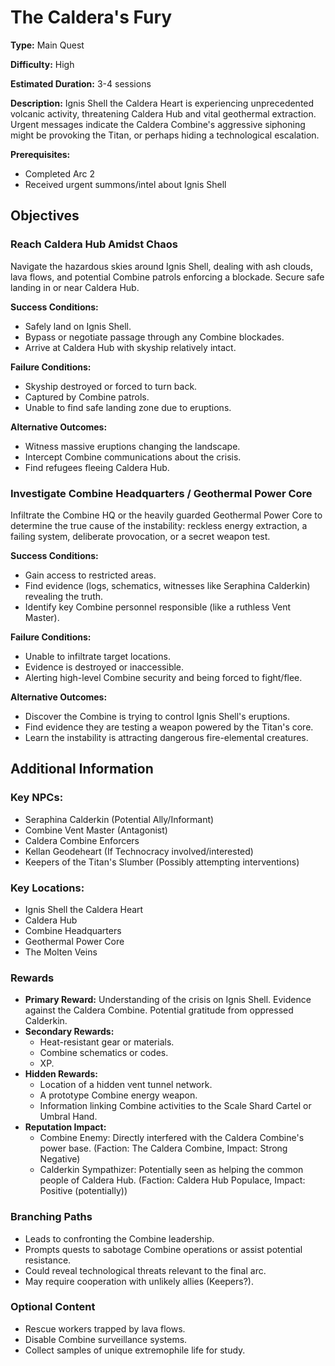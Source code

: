 
# The Caldera's Fury

**Type:** Main Quest

**Difficulty:** High

**Estimated Duration:** 3-4 sessions

**Description:** Ignis Shell the Caldera Heart is experiencing unprecedented volcanic activity, threatening Caldera Hub and vital geothermal extraction. Urgent messages indicate the Caldera Combine's aggressive siphoning might be provoking the Titan, or perhaps hiding a technological escalation.

**Prerequisites:**
- Completed Arc 2
- Received urgent summons/intel about Ignis Shell

## Objectives

### Reach Caldera Hub Amidst Chaos

Navigate the hazardous skies around Ignis Shell, dealing with ash clouds, lava flows, and potential Combine patrols enforcing a blockade. Secure safe landing in or near Caldera Hub.

**Success Conditions:**
- Safely land on Ignis Shell.
- Bypass or negotiate passage through any Combine blockades.
- Arrive at Caldera Hub with skyship relatively intact.

**Failure Conditions:**
- Skyship destroyed or forced to turn back.
- Captured by Combine patrols.
- Unable to find safe landing zone due to eruptions.

**Alternative Outcomes:**
- Witness massive eruptions changing the landscape.
- Intercept Combine communications about the crisis.
- Find refugees fleeing Caldera Hub.

### Investigate Combine Headquarters / Geothermal Power Core

Infiltrate the Combine HQ or the heavily guarded Geothermal Power Core to determine the true cause of the instability: reckless energy extraction, a failing system, deliberate provocation, or a secret weapon test.

**Success Conditions:**
- Gain access to restricted areas.
- Find evidence (logs, schematics, witnesses like Seraphina Calderkin) revealing the truth.
- Identify key Combine personnel responsible (like a ruthless Vent Master).

**Failure Conditions:**
- Unable to infiltrate target locations.
- Evidence is destroyed or inaccessible.
- Alerting high-level Combine security and being forced to fight/flee.

**Alternative Outcomes:**
- Discover the Combine is trying to control Ignis Shell's eruptions.
- Find evidence they are testing a weapon powered by the Titan's core.
- Learn the instability is attracting dangerous fire-elemental creatures.

## Additional Information

### Key NPCs:
- Seraphina Calderkin (Potential Ally/Informant)
- Combine Vent Master (Antagonist)
- Caldera Combine Enforcers
- Kellan Geodeheart (If Technocracy involved/interested)
- Keepers of the Titan's Slumber (Possibly attempting interventions)

### Key Locations:
- Ignis Shell the Caldera Heart
- Caldera Hub
- Combine Headquarters
- Geothermal Power Core
- The Molten Veins

### Rewards
- **Primary Reward:** Understanding of the crisis on Ignis Shell. Evidence against the Caldera Combine. Potential gratitude from oppressed Calderkin.
- **Secondary Rewards:**
  - Heat-resistant gear or materials.
  - Combine schematics or codes.
  - XP.
- **Hidden Rewards:**
  - Location of a hidden vent tunnel network.
  - A prototype Combine energy weapon.
  - Information linking Combine activities to the Scale Shard Cartel or Umbral Hand.
- **Reputation Impact:**
  - Combine Enemy: Directly interfered with the Caldera Combine's power base. (Faction: The Caldera Combine, Impact: Strong Negative)
  - Calderkin Sympathizer: Potentially seen as helping the common people of Caldera Hub. (Faction: Caldera Hub Populace, Impact: Positive (potentially))

### Branching Paths
- Leads to confronting the Combine leadership.
- Prompts quests to sabotage Combine operations or assist potential resistance.
- Could reveal technological threats relevant to the final arc.
- May require cooperation with unlikely allies (Keepers?).

### Optional Content
- Rescue workers trapped by lava flows.
- Disable Combine surveillance systems.
- Collect samples of unique extremophile life for study.
